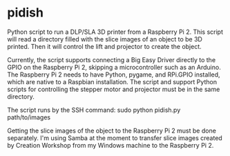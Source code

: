 # pidish
Python script to run a DLP/SLA 3D printer from a Raspberry Pi 2. This script will read a directory filled with the slice images of an object to be 3D printed. Then it will control the lift and projector to create the object.

Currently, the script supports connecting a Big Easy Driver directly to the GPIO on the Raspberry Pi 2, skipping a microcontroller such as an Arduino. The Raspberry Pi 2 needs to have Python, pygame, and RPi.GPIO installed, which are native to a Raspbian installation. The script and support Python scripts for controlling the stepper motor and projector must be in the same directory.

The script runs by the SSH command:
sudo python pidish.py path/to/images

Getting the slice images of the object to the Raspberry Pi 2 must be done separately. I'm using Samba at the moment to transfer slice images created by Creation Workshop from my Windows machine to the Raspberry Pi 2.
